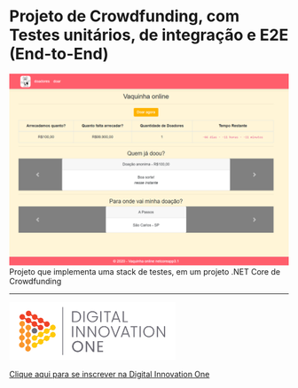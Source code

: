 # Projeto de Crowdfunding, com Testes unitários, de integração e E2E (End-to-End)

![print](docs/print-mvc.PNG)
Projeto que implementa uma stack de testes, em um projeto .NET Core de Crowdfunding

<hr>

<img src="docs/dio-logo.png" width="300" />

[Clique aqui para se inscrever na Digital Innovation One](https://digitalinnovation.one/sign-up?ref=H395IYS4Z6)
